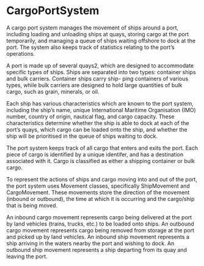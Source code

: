 # CargoPortSystem
A cargo port system manages the movement of ships around a port, including loading and unloading ships at quays, storing cargo at the port temporarily, and managing a queue of ships waiting offshore to dock at the port. The system also keeps track of statistics relating to the port’s operations.

A port is made up of several quays2, which are designed to accommodate specific types of ships.   Ships are separated into two types: container ships and bulk carriers.   Container ships carry ship- ping containers of various types, while bulk carriers are designed to hold large quantities of bulk cargo, such as grain, minerals, or oil.

Each ship has various characteristics which are known to the port system, including the ship’s name, unique International Maritime Organisation (IMO) number, country of origin, nautical flag, and cargo capacity.   These characteristics determine whether the ship is able to dock at each of the port’s quays, which cargo can be loaded onto the ship, and whether the ship will be prioritised in the queue of ships waiting to dock.

The port system keeps track of all cargo that enters and exits the port.   Each piece of cargo is identified by a unique identifer, and has a destination associated with it.   Cargo is classified as either a shipping container or bulk cargo.

To represent the actions of ships and cargo moving into and out of the port, the port system uses Movement classes, specifically ShipMovement and CargoMovement.   These movements store the direction of the movement (inbound or outbound), the time at which it is occurring and the cargo/ship that is being moved.

An inbound cargo movement represents cargo being delivered at the port by land vehicles (trains, trucks, etc.) to be loaded onto ships.   An outbound cargo movement represents cargo being removed from storage at the port and picked up by land vehicles.   An inbound ship movement represents a ship arriving in the waters nearby the port and wishing to dock.   An outbound ship movement represents a ship departing from its quay and leaving the port.
